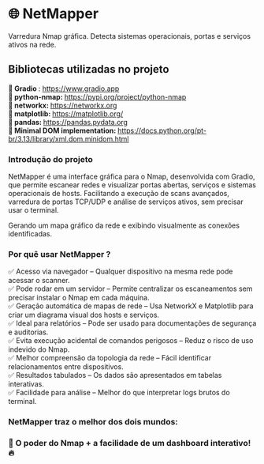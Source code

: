# 🌐 NetMapper
Varredura Nmap gráfica. Detecta sistemas operacionais, portas e serviços ativos na rede.

## Bibliotecas utilizadas no projeto

<strong> 📁 Gradio </strong>: https://www.gradio.app
<br>
<strong> 📁 python-nmap: </strong> https://pypi.org/project/python-nmap
<br>
<strong> 📁 networkx: </strong> https://networkx.org
<br> 
<strong> 📁 matplotlib: </strong> https://matplotlib.org/
<br>
<strong> 📁 pandas: </strong> https://pandas.pydata.org
<br>
<strong> 📁 Minimal DOM implementation: </strong> https://docs.python.org/pt-br/3.13/library/xml.dom.minidom.html

### Introdução do projeto

<p> NetMapper é uma interface gráfica para o Nmap, desenvolvida com Gradio, que permite escanear redes e visualizar portas abertas, serviços e sistemas operacionais de hosts. Facilitando a execução de scans avançados, varredura de portas TCP/UDP e análise de serviços ativos, sem precisar usar o terminal.

Gerando um mapa gráfico da rede e exibindo visualmente as conexões identificadas.</p>

### Por quê usar NetMapper ?

✅ Acesso via navegador – Qualquer dispositivo na mesma rede pode acessar o scanner.
<br>
✅ Pode rodar em um servidor – Permite centralizar os escaneamentos sem precisar instalar o Nmap em cada máquina.
<br>
✅ Geração automática de mapas de rede – Usa NetworkX e Matplotlib para criar um diagrama visual dos hosts e serviços.
<br>
✅ Ideal para relatórios – Pode ser usado para documentações de segurança e auditorias.
<br>
✅ Evita execução acidental de comandos perigosos – Reduz o risco de uso indevido do Nmap.
<br>
✅ Melhor compreensão da topologia da rede – Fácil identificar relacionamentos entre dispositivos.
<br>
✅ Resultados tabulados – Os dados são apresentados em tabelas interativas.
<br> 
✅ Facilidade para análise – Melhor do que interpretar logs brutos do terminal.

### NetMapper traz o melhor dos dois mundos:
### 🚀 O poder do Nmap + a facilidade de um dashboard interativo! 🔥








